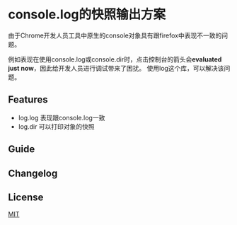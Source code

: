 console.log的快照输出方案
==========================

由于Chrome开发人员工具中原生的console对象具有跟firefox中表现不一致的问题。

例如表现在使用console.log或console.dir时，点击控制台的箭头会**evaluated just now**，因此给开发人员进行调试带来了困扰。
使用log这个库，可以解决该问题。

## Features

* log.log 表现跟console.log一致
* log.dir 可以打印对象的快照


## Guide

## Changelog

## License
[MIT](http://opensource.org/licenses/MIT)

